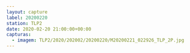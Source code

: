 ```yaml
---
layout: capture
label: 20200220
station: TLP2
date: 2020-02-20 21:00:00+00:00
capturas:
  - imagem: TLP2/2020/202002/20200220/M20200221_022926_TLP_2P.jpg
---
```

